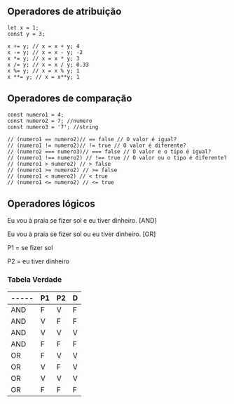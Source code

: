 ## Operadores de atribuição

```
let x = 1;
const y = 3;

x += y; // x = x + y; 4
x -= y; // x = x - y; -2
x *= y; // x = x * y; 3
x /= y; // x = x / y; 0.33
x %= y; // x = x % y; 1
x **= y; // x = x**y; 1
```

## Operadores de comparação

```
const numero1 = 4;
const numero2 = 7; //numero
const numero3 = '7'; //string

// (numero1 == numero2)// == false // O valor é igual?
// (numero1 != numero2)// != true // O valor é diferente?
// (numero2 === numero3)// === false // O valor e o tipo é igual?
// (numero1 !== numero2) // !== true // O valor ou o tipo é diferente?
// (numero1 > numero2) // > false
// (numero1 >= numero2) // >= false
// (numero1 < numero2) // < true
// (numero1 <= numero2) // <= true
```

## Operadores lógicos

Eu vou à praia se fizer sol e eu tiver dinheiro. [AND]

Eu vou à praia se fizer sol ou eu tiver dinheiro. [OR]

P1 = se fizer sol

P2 = eu tiver dinheiro

### Tabela Verdade
|-----|  P1 |  P2 |  D  |
|-----|-----|-----|-----|
| AND |  F  |  V  |  F  |
| AND |  V  |  F  |  F  |
| AND |  V  |  V  |  V  |
| AND |  F  |  F  |  F  |
| OR  |  F  |  V  |  V  |
| OR  |  V  |  F  |  V  |
| OR  |  V  |  V  |  V  |
| OR  |  F  |  F  |  F  |